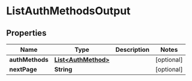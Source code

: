 

# ListAuthMethodsOutput


## Properties

| Name | Type | Description | Notes |
|------------ | ------------- | ------------- | -------------|
|**authMethods** | [**List&lt;AuthMethod&gt;**](AuthMethod.md) |  |  [optional] |
|**nextPage** | **String** |  |  [optional] |




